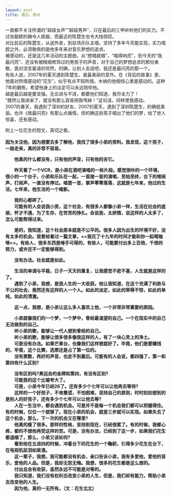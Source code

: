 ```yaml
---
layout: post
title: 遇见。感动
---
```


<p>一直都不关注所谓的“超级女声”“超级男声”，只在最后的三甲听听他们的实力。不过张靓颖的确令人佩服，而最近的陈楚生也令大陆惊叹。<br />
对比前后的陈楚生，从送外卖，到驻场乐队主唱，坚持了多年今天能实现，实力唱腔之外，必须敬佩的是他多年来对音乐梦想的追求。<br />
被感动的，还是这几年活动的主题曲，从“想唱就唱”，“唱得响亮”，到今天的“我最闪亮”，还没有被精细修饰过的男孩子的声音，对于自己的梦想追求的那份勇敢，面对流言蜚语的坦然，的确，让别人去说吧，我还是最闪亮的那一个。<br />
有些人说，2007年的夏天遇到陈楚生，是最美丽的意外。在《背后的故事》里，他面对热情感动的“花生”，似乎有点不知所措，木纳的他相信心里是感动的。这种7年的磨练，希望他身上的淡定可以永远陪伴他。<br />
越是最后越是要坚强。无论进与不进，都要他们知道，我尽全力了！<br />
“既然让我进来了，就没有那么容易把我甩掉！”这句话，同样使我感动。<br />
2007的春天，我遇到了深圳的好友，2007的夏天，遇到了深圳陈楚生，的确挺美丽。也许《我最闪亮》有那么点煽情，但的确这些孩子唱出了他们的梦，给了世人惊喜，还有感动。</p>
<p>附上一位花生的短文，真切之极。<br />
<strong><br />
    因为关注他，因为想要去多了解他，我找了很多小弟的资料。我发现，这个孩子，一路走来，真的非常不容易。   </p>
<p>　　他真的什么都没有，只有他的声音，只有他的吉它。   </p>
<p>　　昨天看了一个VCR，是小弟在酒吧演唱的一些片段。感觉很吵的一个环境，很小的一个台子，小弟和乐队在一起，一首接一首的演唱，至始至终，台下的喧闹声，打闹声，一直没有停过。唱罢一首，掌声零零落落，这就是七年来，他过的生活。七年来，他生活的一个缩影。   </p>
<p>　　我的心都碎了。<br />
　　可能有的人会说我小资，这个社会，有很多人都像小弟一样，生活在社会的底层，怀才不遇，为了生存，在苦苦的挣扎。会说我，太娇情，说这样的人太多了，怎么可能帮得过来。   </p>
<p>　　是的，我知道，这个社会原本就是不公平的。很多人因为出生的环境不好，没有太多的机会。我曾经看过一篇文章，<<我花了十九年的时间才能和你一起喝咖啡>>。有些人，很多东西是唾手可得的，有些人，可能要付出多上百倍，千倍的努力，或许还不一定能够得到。   </p>
<p>　　没有办法。社会就是如此。   </p>
<p>　　生活的单调与平稳，日子一天天的重复，让我感觉不悲不喜，人生就是这样的了。<br />
　　遇到了小弟，我想，是我人生的一大收获。他让我知道，在这个充满了利欲与不公的社会，竟然还有这样的人一个人。如此的淡定，如此的荣辱不惊，如此的单纯，如此的清澈。   </p>
<p>　　这一点，我想，是小弟让这么多人喜欢上他，一个非常非常重要的原因。</p>
<p>　　小弟就像我们的一个梦，一个梦中，曾经最渴望的自己。一个在现实中的自己无法做到的自己。<br />
　　听小弟的歌，能够让一代人想到曾经的自己。<br />
　　听小弟的歌，能够让很多很多像我这样的人，有了一块心灵上的净土。<br />
　　可是没有办法。如果芒果台，也像我们这样想就好了。毕竟，他们是要赚钱的，毕竟，这个比赛，选票还是占了第一位的。<br />
　　没有票数，再好的声音，也走不到最后。可能有的人会说，都四强了，第一和第四有什么区别?  </p>
<p>　　没有区别吗?奥运会的金牌和第四，有没有区别?<br />
　　可能我的这个比喻夸大了。<br />
　　可是，小弟今年已经26了。还有多少个七年可以让他再去等待?<br />
　　这样的一个好孩子，不肯撒谎，不怕困难，坚持自己的原则，时时刻刻想到的是别人的好孩子，还有多少个七年可以让他去等?<br />
　　人在一生当中，都会遇到机会。可是并不是每一个机会我们都可以把握得住。有的时候，仅仅一个就够了。现在小弟的机会，就差三步就可以实现。如果失去了这个机会，那么，下一次的机会又在哪里?<br />
　　他真的瘦了很多。那样的性格，坚持到现在，已经很累了。有的时候，我都心疼，都的不想他再受这样的苦。可是，没有办法，已经到了这一步，如果我们花生都退缩了，那么，小弟又该如何?<br />
　　看到他在五进四的时候，冲着台下的花生的一个鞠躬，引得多少花生在台下，在电视机前泪如泉涌。<br />
　　这一辈子，我想，我可能都没有机会，亲口告诉小弟，我有多爱他，爱他的音乐，爱他的人品。但是，我却无怨无悔。我想，很多的花生都是这么想的。<br />
　　付出总会有收获，虽然永远不可能是对等的。<br />
　　我只知道，我们没有权利去改变小弟的人生，但是，我们却有能力，帮助小弟去改变他的人生。<br />
　　因为他，真的一无所有。（文：花生北北） </strong></p>

